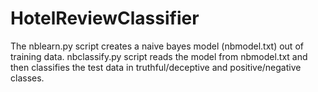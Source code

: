 # HotelReviewClassifier

The nblearn.py script creates a naive bayes model (nbmodel.txt) out of training data.
nbclassify.py script reads the model from nbmodel.txt and then classifies the test data in truthful/deceptive and positive/negative classes.
